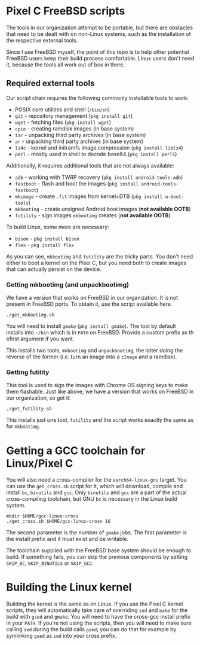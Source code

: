 # Pixel C FreeBSD scripts

The tools in our organization attempt to be portable, but there are obstacles
that need to be dealt with on non-Linux systems, such as the installation of
the respective external tools.

Since I use FreeBSD myself, the point of this repo is to help other potential
FreeBSD users keep their build process comfortable. Linux users don't need it,
because the tools all work out of box in there.

## Required external tools

Our script chain requires the following commonly installable tools to work:

- POSIX core utilities and shell (`/bin/sh`)
- `git` - repository management (`pkg install git`)
- `wget` - fetching files (`pkg install wget`)
- `cpio` - creating ramdisk images (in base system)
- `tar` - unpacking third party archives (in base system)
- `ar` - unpacking third party archives (in base system)
- `lz4c` - kernel and initramfs image compression (`pkg install liblz4`)
- `perl` - mostly used in shell to decode base64 (`pkg install perl5`)

Additionally, it requires additional tools that are not always available:

- `adb` - working with TWRP recovery (`pkg install android-tools-adb`)
- `fastboot` - flash and boot the images (`pkg install android-tools-fastboot`)
- `mkimage` - create `.fit` images from kernel+DTB (`pkg install u-boot-tools`)
- `mkbootimg` - create unsigned Android boot images (**not available OOTB**)
- `futility` - sign images `mkbootimg` creates (**not available OOTB**)

To build Linux, some more are necessary:

- `bison` - `pkg install bison`
- `flex` - `pkg install flex`

As you can see, `mkbootimg` and `futility` are the tricky parts. You don't need
either to boot a kernel on the Pixel C, but you need both to create images that
can actually persist on the device.

### Getting mkbootimg (and unpackbootimg)

We have a version that works on FreeBSD in our organization. It is not present
in FreeBSD ports. To obtain it, use the script available here.

```
./get_mkbootimg.sh
```

You will need to install `gmake` (`pkg install gmake`). The tool by default
installs into `~/bin` which is in `PATH` on FreeBSD. Provide a custom prefix
as th efirst argument if you want.

This installs two tools, `mkbootimg` and `unpackbootimg`, the latter doing
the reverse of the former (i.e. turn an image into a `zImage` and a ramdisk).

### Getting futility

This tool is used to sign the images with Chrome OS signing keys to make them
flashable. Just like above, we have a version that works on FreeBSD in our
organization, so get it:

```
./get_futility.sh
```

This installs just one tool, `futility` and the script works exactly the same
as for `mkbootimg`.

# Getting a GCC toolchain for Linux/Pixel C

You will also need a cross-compiler for the `aarch64-linux-gnu` target. You
can use the `get_cross.sh` script for it, which will download, compile and
install `bc`, `binutils` and `gcc`. Only `binutils` and `gcc` are a part of
the actual cross-compiling toolchain, but GNU `bc` is necessary in the Linux
build system.

```
mkdir $HOME/gcc-linux-cross
./get_cross.sh $HOME/gcc-linux-cross 16
```

The second parameter is the number of `gmake` jobs. The first parameter is the
install prefix and it must exist and be writable.

The toolchain supplied with the FreeBSD base system should be enough to build.
If something fails, you can skip the previous components by setting `SKIP_BC`,
`SKIP_BINUTILS` or `SKIP_GCC`.

# Building the Linux kernel

Building the kernel is the same as on Linux. If you use the Pixel C kernel
scripts, they will automatically take care of overriding `sed` and `make`
for the build with `gsed` and `gmake`. You will need to have the cross-gcc
install prefix in your `PATH`. If you're not using the scripts, then you
will need to make sure calling `sed` during the build calls `gsed`; you
can do that for example by symlinking `gsed` as `sed` into your cross prefix.
